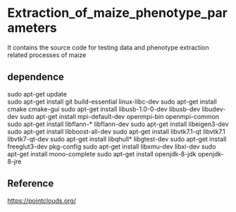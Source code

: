# Extraction_of_maize_phenotype_parameters
It contains the source code for testing data and phenotype extraction related processes of maize
## dependence
sudo apt-get update  
sudo apt-get install git build-essential linux-libc-dev
sudo apt-get install cmake cmake-gui
sudo apt-get install libusb-1.0-0-dev libusb-dev libudev-dev
sudo apt-get install mpi-default-dev openmpi-bin openmpi-common 
sudo apt-get install libflann-* libflann-dev
sudo apt-get install libeigen3-dev 
sudo apt-get install libboost-all-dev
sudo apt-get install libvtk7.1-qt libvtk7.1 libvtk7-qt-dev
sudo apt-get install libqhull* libgtest-dev
sudo apt-get install freeglut3-dev pkg-config
sudo apt-get install libxmu-dev libxi-dev
sudo apt-get install mono-complete
sudo apt-get install openjdk-8-jdk openjdk-8-jre
## Reference
https://pointclouds.org/


